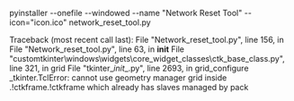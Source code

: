
pyinstaller --onefile --windowed --name "Network Reset Tool" --icon="icon.ico" network_reset_tool.py


Traceback (most recent call last):
  File "Network_reset_tool.py", line 156, in <module>
  File "Network_reset_tool.py", line 63, in __init__
  File "customtkinter\windows\widgets\core_widget_classes\ctk_base_class.py", line 321, in grid
  File "tkinter\__init__.py", line 2693, in grid_configure
_tkinter.TclError: cannot use geometry manager grid inside .!ctkframe.!ctkframe which already has slaves managed by pack
